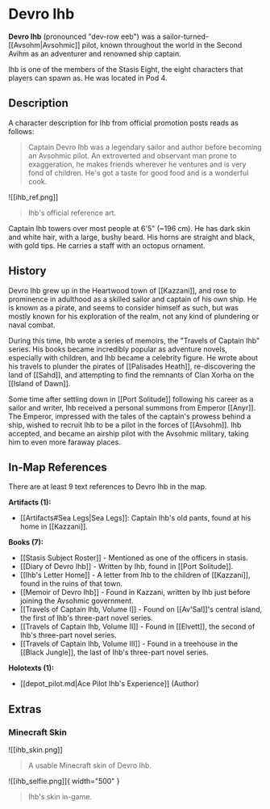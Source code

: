 # Devro Ihb

**Devro Ihb** (pronounced "dev-row eeb") was a sailor-turned-[[Avsohm|Avsohmic]] pilot, known throughout the world in the Second Avihm as an adventurer and renowned ship captain.

Ihb is one of the members of the Stasis Eight, the eight characters that players can spawn as. He was located in Pod 4.

## Description

A character description for Ihb from official promotion posts reads as follows:

> Captain Devro Ihb was a legendary sailor and author before becoming an Avsohmic pilot. An extroverted and observant man prone to exaggeration, he makes friends wherever he ventures and is very fond of children. He's got a taste for good food and is a wonderful cook.

![[ihb_ref.png]]
> Ihb's official reference art.

Captain Ihb towers over most people at 6'5" (~196 cm). He has dark skin and white hair, with a large, bushy beard. His horns are straight and black, with gold tips. He carries a staff with an octopus ornament.

## History

Devro Ihb grew up in the Heartwood town of [[Kazzani]], and rose to prominence in adulthood as a skilled sailor and captain of his own ship. He is known as a pirate, and seems to consider himself as such, but was mostly known for his exploration of the realm, not any kind of plundering or naval combat.

During this time, Ihb wrote a series of memoirs, the "Travels of Captain Ihb" series. His books became incredibly popular as adventure novels, especially with children, and Ihb became a celebrity figure. He wrote about his travels to plunder the pirates of [[Palisades Heath]], re-discovering the land of [[Sahd]], and attempting to find the remnants of Clan Xorha on the [[Island of Dawn]].

Some time after settling down in [[Port Solitude]] following his career as a sailor and writer, Ihb received a personal summons from Emperor [[Anyr]]. The Emperor, impressed with the tales of the captain's prowess behind a ship, wished to recruit Ihb to be a pilot in the forces of [[Avsohm]]. Ihb accepted, and became an airship pilot with the Avsohmic military, taking him to even more faraway places.

## In-Map References

There are at least 9 text references to Devro Ihb in the map.

**Artifacts (1):**

- [[Artifacts#Sea Legs|Sea Legs]]: Captain Ihb's old pants, found at his home in [[Kazzani]].

**Books (7):**

- [[Stasis Subject Roster]] - Mentioned as one of the officers in stasis. <br>
- [[Diary of Devro Ihb]] - Written by Ihb, found in [[Port Solitude]]. <br>
- [[Ihb's Letter Home]] - A letter from Ihb to the children of [[Kazzani]], found in the ruins of that town. <br>
- [[Memoir of Devro Ihb]] - Found in Kazzani, written by Ihb just before joining the Avsohmic government. <br>
- [[Travels of Captain Ihb, Volume I]] - Found on [[Av'Sal]]'s central island, the first of Ihb's three-part novel series. <br>
- [[Travels of Captain Ihb, Volume II]] - Found in [[Elvett]], the second of Ihb's three-part novel series. <br>
- [[Travels of Captain Ihb, Volume III]] - Found in a treehouse in the [[Black Jungle]], the last of Ihb's three-part novel series.

**Holotexts (1):**

- [[depot_pilot.md|Ace Pilot Ihb's Experience]] (Author)

## Extras

### Minecraft Skin

![[ihb_skin.png]]
> A usable Minecraft skin of Devro Ihb.

![[ihb_selfie.png]]{ width="500" }
> Ihb's skin in-game.
